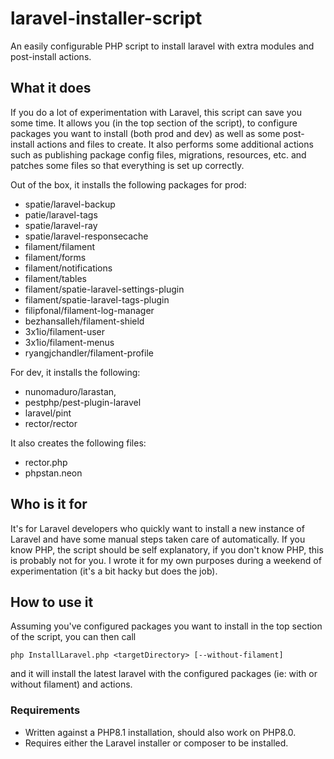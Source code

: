 # laravel-installer-script
An easily configurable PHP script to install laravel with extra modules and post-install actions.


## What it does
If you do a lot of experimentation with Laravel, this script can save you some time. It allows you 
(in the top section of the script), to configure packages you want to install (both prod and dev) 
as well as some post-install actions and files to create. It also performs some additional actions 
such as publishing package config files, migrations, resources, etc. and patches some files so that 
everything is set up correctly. 

Out of the box, it installs the following packages for prod: 
- spatie/laravel-backup
- patie/laravel-tags
- spatie/laravel-ray
- spatie/laravel-responsecache
- filament/filament
- filament/forms
- filament/notifications
- filament/tables
- filament/spatie-laravel-settings-plugin
- filament/spatie-laravel-tags-plugin
- filipfonal/filament-log-manager
- bezhansalleh/filament-shield
- 3x1io/filament-user
- 3x1io/filament-menus
- ryangjchandler/filament-profile

For dev, it installs the following:
- nunomaduro/larastan,
- pestphp/pest-plugin-laravel
- laravel/pint
- rector/rector

It also creates the following files:
- rector.php
- phpstan.neon


## Who is it for
It's for Laravel developers who quickly want to install a new instance of Laravel and have some manual 
steps taken care of automatically. If you know PHP, the script should be self explanatory, if you don't 
know PHP, this is probably not for you. I wrote it for my own purposes during a weekend of 
experimentation (it's a bit hacky but does the job).

## How to use it
Assuming you've configured packages you want to install in the top section of the script, you can then call
```
php InstallLaravel.php <targetDirectory> [--without-filament]
```
and it will install the latest laravel with the configured packages (ie: with or without filament) and actions. 

### Requirements
- Written against a PHP8.1 installation, should also work on PHP8.0.
- Requires either the Laravel installer or composer to be installed.

